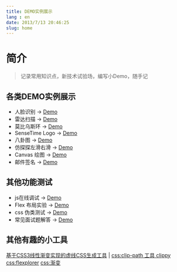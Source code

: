 ```yaml
---
title: DEMO实例展示
lang : en
date: 2013/7/13 20:46:25
slug: home
---
```

<!-- more -->

# 简介 
> 记录常用知识点，新技术试验场，编写小Demo，随手记


## 各类DEMO实例展示

- 人脸识别 → [Demo](/demos/face-recognition.html)
- 雷达扫描 → [Demo](/demos/radar.html)
- 莫比乌斯环 → [Demo](/demos/infinity.html)
- SenseTime Logo → [Demo](/demos/sensetime-logo.html)
- 八卦图 → [Demo](/demos/gossip.html)
- 仿探探左滑右滑 → [Demo](https://artskin.github.io/jsCase/tantan.slide.html)
- Canvas 绘图 → [Demo](https://artskin.github.io/jsCase/canvas.html)
- 邮件签名 → [Demo](https://artskin.github.io/jsCase/mail_sign.html)


## 其他功能测试
- js在线调试 → [Demo](https://artskin.github.io/jsCase/index.html)
- Flex 布局实验 → [Demo](https://artskin.github.io/jsCase/flex-layout.html)
- css 伪类测试 → [Demo](https://artskin.github.io/jsCase/pseudo.classes.html)
- 常见面试题解答 → [Demo](https://artskin.github.io/jsCase/interview.html)



## 其他有趣的小工具

[基于CSS3线性渐变实现的虚线CSS生成工具](https://www.zhangxinxu.com/study/201710/css3-linear-gradient-dashed-generate.html) | 
[css:clip-path 工具 clippy](https://bennettfeely.com/clippy/) 
[css:flexplorer](https://bennettfeely.com/flexplorer/) 
[css:渐变](https://bennettfeely.com/cssscales/) 


